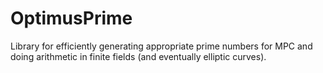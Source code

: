 # OptimusPrime

Library for efficiently generating appropriate prime numbers for MPC
and doing arithmetic in finite fields (and eventually elliptic curves).
